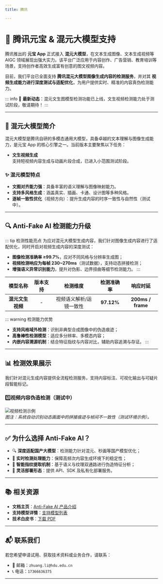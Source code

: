 ```yaml
---
title: 腾讯

---
```


# 🧠 腾讯元宝 & 混元大模型支持

腾讯推出的 **元宝 App** 正式接入 **混元大模型**，在文本生成图像、文本生成视频等 AIGC 领域展现出强大实力。该平台广泛应用于内容创作、广告营销、教育培训等场景，支持创作者高效生成富有创意的图文视频内容。

目前，我们平台已全面支持 **腾讯混元大模型图像生成内容的检测服务**，并对其 **视频生成能力进行深度测试与适配优化**，为用户提供实时、精准的内容真伪检测能力。

::: info
📢 **最新动态**：混元文生图模型检测功能已上线，文生视频检测能力处于测试阶段，敬请期待！
:::

---

## 🌟 混元大模型简介

混元大模型是腾讯自研的多模态通用大模型，具备卓越的文本理解与图像生成能力，是元宝 App 的核心引擎之一。当前版本主要聚焦以下任务：

- **文生视频生成**  
  支持短视频内容生成与动画片段合成，已进入小范围测试阶段。

### ✨ 混元模型特点

- **文图对齐能力强**：具备丰富的语义理解与图像映射能力。
- **支持多风格生成**：涵盖真实、插画、卡通、设计图等多种风格。
- **逐帧一致性优化**（视频方向）：提升生成内容的时序一致性与自然性（测试中）。

---

## 🔍 Anti-Fake AI 检测能力升级

::: tip 检测性能亮点
为应对混元大模型生成内容，我们针对图像生成内容进行了适配优化，同时开启对视频生成内容的深度测试：

- **图像检测准确率 ≥99.7%**，应对不同风格与分辨率生成图；
- **视频检测响应为每帧 230~270ms**（测试数据），支持动态拼接检测；
- **增强语义异常识别能力**，提升对伪影、边界扭曲等细节检测能力。
  :::

|        模型名称        |  版本支持  |        检测维度         | 检测准确率 |          响应时延          |
| :--------------------: | :--------: | :---------------------: | :--------: | :------------------------: |
| **混元文生视频** | - | 视频语义解析/运镜一致性 | **97.12%** | **200ms / frame** |

::: warning 检测能力优势

- **支持风格域外检测**：识别非典型合成图像中的伪造痕迹；
- **高鲁棒性检测模型**：适应多分辨率、多模态内容；
- **内嵌内容溯源机制**：结合特征指纹与内容对比，辅助内容追溯与存证。
  :::

---

## 📊 检测效果展示

我们针对混元生成内容提供全流程检测服务，支持内容标注、可视化输出与可疑片段智能标记。

### 1️⃣视频内容伪造检测（测试中）

![视频检测示例](https://yourdomain.com/assets/tencent-video-detect.jpg)  
*图注：系统自动识别动态画面中的拼接痕迹与帧间不一致性（测试环境示例）。*

---

## ✅ 为什么选择 Anti-Fake AI？

- 🔍 **深度适配国产大模型**：检测能力针对混元、秒画等国产模型优化；
- 🚀 **实时检测处理能力**：保障高频次内容生成环境下的稳定性；
- 🧠 **智能指纹提取机制**：基于语义与纹理双通路进行伪造特征分析；
- 🔌 **灵活部署形态**：提供 API、SDK 及私有化部署服务。

---

## 📚 相关资源

- **文档主页**：[Anti-Fake AI 产品介绍](../quick_start/brief.md)
- **支持模型详情**：[支持模型列表](./overview.md)
- **技术白皮书**：[下载 PDF](https://yourdomain.com/whitepaper.pdf)

---
## 📬 联系我们

若您希望申请试用、获取技术资料或业务合作，请联系：

- 📧 邮箱：`zhuang.li@hdu.edu.cn`   
- 📞 电话：`17366636375`

---